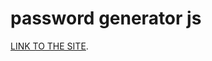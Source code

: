 # password generator js

[LINK TO THE SITE](https://karpykov-ali.github.io/password-generator-js/).
